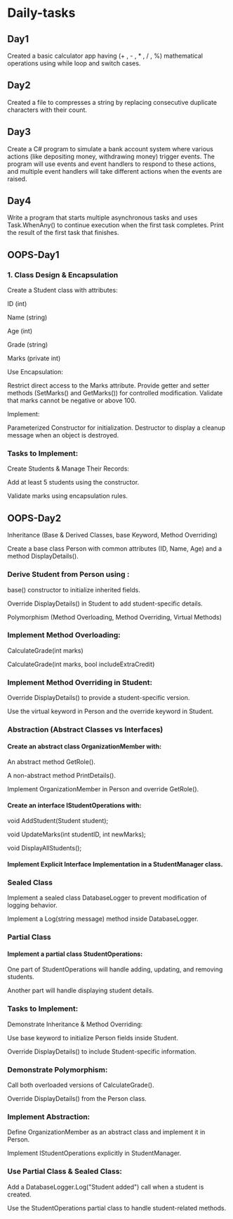 # Daily-tasks

## Day1 
Created a basic calculator app having (+ , - , * , / , %) mathematical operations using while loop and switch cases.

## Day2
Created a file to compresses a string by replacing consecutive duplicate characters with their count. 

## Day3
Create a C# program to simulate a bank account system where various actions (like depositing money, withdrawing money) trigger events. The program will use events and event handlers to respond to these actions, and multiple event handlers will take different actions when the events are raised. 

## Day4
Write a program that starts multiple asynchronous tasks and uses Task.WhenAny() to continue execution when the first task completes. Print the result of the first task that finishes.

## OOPS-Day1
### 1. Class Design & Encapsulation
  Create a Student class with attributes:
  
  ID (int)
  
  Name (string)
  
  Age (int)
  
  Grade (string)
  
  Marks (private int)
  
  Use Encapsulation:
  
Restrict direct access to the Marks attribute. Provide getter and setter methods (SetMarks() and GetMarks()) for controlled modification. Validate that marks cannot be negative or above 100.
  
  Implement:
  
  Parameterized Constructor for initialization. Destructor to display a cleanup message when an object is destroyed.

### Tasks to Implement:
Create Students & Manage Their Records:

Add at least 5 students using the constructor.

Validate marks using encapsulation rules.
## OOPS-Day2
Inheritance (Base & Derived Classes, base Keyword, Method Overriding)

Create a base class Person with common attributes (ID, Name, Age) and a method DisplayDetails().

### Derive Student from Person using : 

base() constructor to initialize inherited fields.

Override DisplayDetails() in Student to add student-specific details.

Polymorphism (Method Overloading, Method Overriding, Virtual Methods)

### Implement Method Overloading:

CalculateGrade(int marks)

CalculateGrade(int marks, bool includeExtraCredit)

### Implement Method Overriding in Student:

Override DisplayDetails() to provide a student-specific version.

Use the virtual keyword in Person and the override keyword in Student.

### Abstraction (Abstract Classes vs Interfaces)

#### Create an abstract class OrganizationMember with:

An abstract method GetRole().

A non-abstract method PrintDetails().

Implement OrganizationMember in Person and override GetRole().

#### Create an interface IStudentOperations with:

void AddStudent(Student student);

void UpdateMarks(int studentID, int newMarks);

void DisplayAllStudents();

#### Implement Explicit Interface Implementation in a StudentManager class.

### Sealed Class

Implement a sealed class DatabaseLogger to prevent modification of logging behavior.

Implement a Log(string message) method inside DatabaseLogger.

### Partial Class

#### Implement a partial class StudentOperations:

One part of StudentOperations will handle adding, updating, and removing students.

Another part will handle displaying student details.

### Tasks to Implement:

Demonstrate Inheritance & Method Overriding:

Use base keyword to initialize Person fields inside Student.

Override DisplayDetails() to include Student-specific information.

### Demonstrate Polymorphism:

Call both overloaded versions of CalculateGrade().

Override DisplayDetails() from the Person class.

### Implement Abstraction:

Define OrganizationMember as an abstract class and implement it in Person.

Implement IStudentOperations explicitly in StudentManager.

### Use Partial Class & Sealed Class:

Add a DatabaseLogger.Log("Student added") call when a student is created.

Use the StudentOperations partial class to handle student-related methods.



